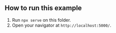 ## How to run this example
1. Run `npx serve` on this folder.
2. Open your navigator at `http://localhost:5000/`.